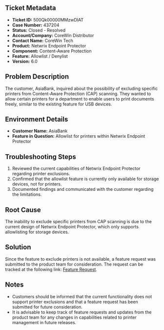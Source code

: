 ## Ticket Metadata
- **Ticket ID:** 500Qk00000MMzwDIAT
- **Case Number:** 437204
- **Status:** Closed - Resolved
- **Account/Company:** CoreWin Distributor
- **Contact Name:** CoreWin Tech
- **Product:** Netwrix Endpoint Protector
- **Component:** Content-Aware Protection
- **Feature:** Allowlist / Denylist
- **Version:** 6.0

## Problem Description
The customer, AsiaBank, inquired about the possibility of excluding specific printers from Content-Aware Protection (CAP) scanning. They wanted to allow certain printers for a department to enable users to print documents freely, similar to the existing feature for USB devices.

## Environment Details
- **Customer Name:** AsiaBank
- **Feature in Question:** Allowlist for printers within Netwrix Endpoint Protector

## Troubleshooting Steps
1. Reviewed the current capabilities of Netwrix Endpoint Protector regarding printer exclusions.
2. Confirmed that the allowlist feature is currently only available for storage devices, not for printers.
3. Documented findings and communicated with the customer regarding the limitations.

## Root Cause
The inability to exclude specific printers from CAP scanning is due to the current design of Netwrix Endpoint Protector, which only supports allowlisting for storage devices.

## Solution
Since the feature to exclude printers is not available, a feature request was submitted to the product team for consideration. The request can be tracked at the following link: [Feature Request](https://netwrix.productboard.com/insights/notes/view/2206-all-notes/notes/46693434).

## Notes
- Customers should be informed that the current functionality does not support printer exclusions and that a feature request has been submitted for future consideration.
- It is advisable to keep track of feature requests and updates from the product team for any changes in capabilities related to printer management in future releases.